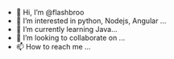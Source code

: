 - 👋 Hi, I’m @flashbroo
- 👀 I’m interested in python, Nodejs, Angular ...
- 🌱 I’m currently learning Java...
- 💞️ I’m looking to collaborate on ...
- 📫 How to reach me ...

<!---
flashbroo/flashbroo is a ✨ special ✨ repository because its `README.md` (this file) appears on your GitHub profile.
You can click the Preview link to take a look at your changes.
--->
